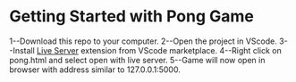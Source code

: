 # Getting Started with Pong Game

1--Download this repo to your computer.
2--Open the project in VScode.
3--Install [Live Server](https://marketplace.visualstudio.com/items?itemName=ritwickdey.LiveServer) extension from VScode marketplace.
4--Right click on pong.html and select open with live server.
5--Game will now open in browser with address similar to 127.0.0.1:5000.
